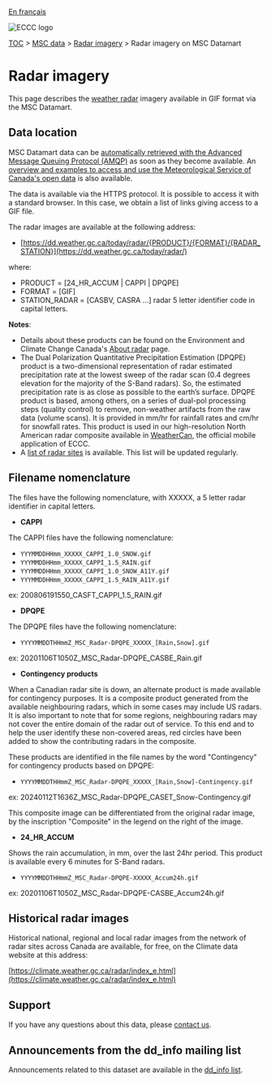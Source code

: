 [En français](readme_radarimage-datamart_fr.md)

![ECCC logo](../../img_eccc-logo.png)

[TOC](../../readme_en.md) > [MSC data](../readme_en.md) > [Radar imagery](readme_radar_en.md) > Radar imagery on MSC Datamart

# Radar imagery

This page describes the [weather radar](readme_radar_en.md) imagery available in GIF format via the MSC Datamart.

## Data location

MSC Datamart data can be [automatically retrieved with the Advanced Message Queuing Protocol (AMQP)](../../msc-datamart/amqp_en.md) as soon as they become available. An [overview and examples to access and use the Meteorological Service of Canada's open data](../../usage/readme_en.md) is also available.

The data is available via the HTTPS protocol. It is possible to access it with a standard browser. In this case, we obtain a list of links giving access to a GIF file.

The radar images are available at the following address:

* [https://dd.weather.gc.ca/today/radar/{PRODUCT}/{FORMAT}/{RADAR_STATION}](https://dd.weather.gc.ca/today/radar/)

where:

* PRODUCT = [24_HR_ACCUM | CAPPI | DPQPE]
* FORMAT = [GIF] 
* STATION_RADAR = [CASBV, CASRA ...]  radar 5 letter identifier code in capital letters. 

__Notes__: 

* Details about these products can be found on the Environment and Climate Change Canada's [About radar](https://www.ec.gc.ca/meteo-weather/default.asp?lang=En&n=2B931828-1) page.
* The Dual Polarization Quantitative Precipitation Estimation (DPQPE) product is a two-dimensional representation of radar estimated precipitation rate at the lowest sweep of the radar scan (0.4 degrees elevation for the majority of the S-Band radars). So, the estimated precipitation rate is as close as possible to the earth’s surface. DPQPE product is based, among others, on a series of dual-pol processing steps (quality control) to remove, non-weather artifacts from the raw data (volume scans). It is provided in mm/hr for rainfall rates and cm/hr for snowfall rates. This product is used in our high-resolution North American radar composite available in [WeatherCan](https://www.canada.ca/en/environment-climate-change/services/weather-general-tools-resources/weathercan.html), the official mobile application of ECCC.
* A [list of radar sites](https://collaboration.cmc.ec.gc.ca/cmc/cmos/public_doc/msc-data/obs_radar/radars_list.pdf) is available. This list will be updated regularly.

## Filename nomenclature

The files have the following nomenclature, with XXXXX, a 5 letter radar identifier in capital letters. 

* __CAPPI__

The CAPPI files have the following nomenclature:

* `YYYMMDDHHmm_XXXXX_CAPPI_1.0_SNOW.gif`
* `YYYMMDDHHmm_XXXXX_CAPPI_1.5_RAIN.gif`
* `YYYMMDDHHmm_XXXXX_CAPPI_1.0_SNOW_A11Y.gif`
* `YYYMMDDHHmm_XXXXX_CAPPI_1.5_RAIN_A11Y.gif`

ex: 200806191550_CASFT_CAPPI_1.5_RAIN.gif

* __DPQPE__

The DPQPE files have the following nomenclature:

* `YYYYMMDDTHHmmZ_MSC_Radar-DPQPE_XXXXX_[Rain,Snow].gif`

ex: 20201106T1050Z_MSC_Radar-DPQPE_CASBE_Rain.gif

* __Contingency products__

When a Canadian radar site is down, an alternate product is made available for contingency purposes. It is a composite product generated from the available neighbouring radars, which in some cases may include US radars. It is also important to note that for some regions, neighbouring radars may not cover the entire domain of the radar out of service. 
To this end and to help the user identify these non-covered areas, red circles have been added to show the contributing radars in the composite.

These products are identified in the file names by the word "Contingency" for contingency products based on DPQPE:

* `YYYYMMDDTHHmmZ_MSC_Radar-DPQPE_XXXXX_[Rain,Snow]-Contingency.gif`

ex: 20240112T1636Z_MSC_Radar-DPQPE_CASET_Snow-Contingency.gif

This composite image can be differentiated from the original radar image, by the inscription "Composite" in the legend on the right of the image.

* __24_HR_ACCUM__ 

Shows the rain accumulation, in mm, over the last 24hr period. This product is available every 6 minutes for S-Band radars.
   
* `YYYYMMDDTHHmmZ_MSC_Radar-DPQPE-XXXXX_Accum24h.gif`

ex: 20201106T1050Z_MSC_Radar-DPQPE-CASBE_Accum24h.gif

## Historical radar images

Historical national, regional and local radar images from the network of radar sites across Canada are available, for free, on the Climate data website at this address:

[https://climate.weather.gc.ca/radar/index_e.html](https://climate.weather.gc.ca/radar/index_e.html)

## Support

If you have any questions about this data, please [contact us](https://weather.gc.ca/mainmenu/contact_us_e.html).

## Announcements from the dd_info mailing list 

Announcements related to this dataset are available in the [dd_info list](https://comm.collab.science.gc.ca/mailman3/postorius/lists/dd_info/).
